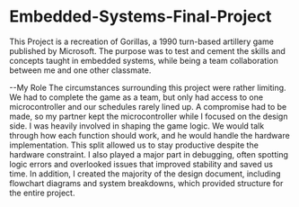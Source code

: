 # Embedded-Systems-Final-Project
This Project is a recreation of Gorillas, a 1990 turn-based artillery game published by Microsoft. The purpose was to test and cement the skills and concepts taught in embedded systems, while being a team collaboration between me and one other classmate.

--My Role
The circumstances surrounding this project were rather limiting. We had to complete the game as a team, but only had access to one microcontroller and our schedules rarely lined up. A compromise had to be made, so my partner kept the microcontroller while I focused on the design side. I was heavily involved in shaping the game logic. We would talk through how each function should work, and he would handle the hardware implementation. This split allowed us to stay productive despite the hardware constraint. I also played a major part in debugging, often spotting logic errors and overlooked issues that improved stability and saved us time. In addition, I created the majority of the design document, including flowchart diagrams and system breakdowns, which provided structure for the entire project.
